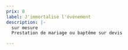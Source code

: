 ```yaml
---
prix: 0
label: J'immortalise l'événement
description: |-
  sur mesure
  Prestation de mariage ou baptême sur devis

---
```

